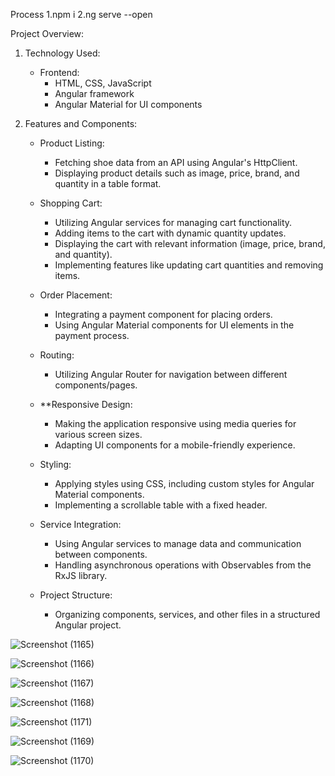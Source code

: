 Process 1.npm i 
    2.ng serve --open
    
 Project Overview:

1. Technology Used:
   - Frontend:
     - HTML, CSS, JavaScript
     - Angular framework
     - Angular Material for UI components

2. Features and Components:
   - Product Listing:
     - Fetching shoe data from an API using Angular's HttpClient.
     - Displaying product details such as image, price, brand, and quantity in a table format.

   - Shopping Cart:
     - Utilizing Angular services for managing cart functionality.
     - Adding items to the cart with dynamic quantity updates.
     - Displaying the cart with relevant information (image, price, brand, and quantity).
     - Implementing features like updating cart quantities and removing items.

   - Order Placement:
     - Integrating a payment component for placing orders.
     - Using Angular Material components for UI elements in the payment process.

   - Routing:
     - Utilizing Angular Router for navigation between different components/pages.

   - **Responsive Design:
     - Making the application responsive using media queries for various screen sizes.
     - Adapting UI components for a mobile-friendly experience.

   - Styling:
     - Applying styles using CSS, including custom styles for Angular Material components.
     - Implementing a scrollable table with a fixed header.

   - Service Integration:
     - Using Angular services to manage data and communication between components.
     - Handling asynchronous operations with Observables from the RxJS library.

   - Project Structure:
     - Organizing components, services, and other files in a structured Angular project.


![Screenshot (1165)](https://github.com/harshit-choudhary798/ShoesEcom/assets/111317199/55822152-62f1-41be-af92-51265a2a567b)

![Screenshot (1166)](https://github.com/harshit-choudhary798/ShoesEcom/assets/111317199/5270560e-1e93-4049-b7b8-7383eb4a73cc)

![Screenshot (1167)](https://github.com/harshit-choudhary798/ShoesEcom/assets/111317199/a793bbcc-1f78-4fe4-a614-28b22ce9ca24)

![Screenshot (1168)](https://github.com/harshit-choudhary798/ShoesEcom/assets/111317199/df0bb395-fed5-4402-8771-d8794eeb3a76)

![Screenshot (1171)](https://github.com/harshit-choudhary798/ShoesEcom/assets/111317199/3af813b1-f4f4-4b57-bc40-355f84ac6971)

![Screenshot (1169)](https://github.com/harshit-choudhary798/ShoesEcom/assets/111317199/79363f17-2106-41e9-9b71-79bdde3536ff)

![Screenshot (1170)](https://github.com/harshit-choudhary798/ShoesEcom/assets/111317199/bfbe79c4-823b-4a58-92d1-5e1e5940507e)


